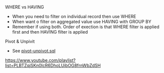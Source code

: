 WHERE vs HAVING
- When you need to filter on individual record then use WHERE
- When want o filter on aggregated value use HAVING with GROUP BY
- Remember if using both. Order of exection is that WHERE filter is applied first and then HAVING filter is applied

Pivot & Unpivit
- See [pivot-unpivot.sql](pivot-unpivot.sql)


https://www.youtube.com/playlist?list=PLBTZqjSKn0IcR6DhoLUibOG8frnWbZdSH 